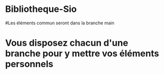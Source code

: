 # Bibliotheque-Sio
#Les éléments commun seront dans la branche main
# Vous disposez chacun d'une branche pour y mettre vos éléments personnels

